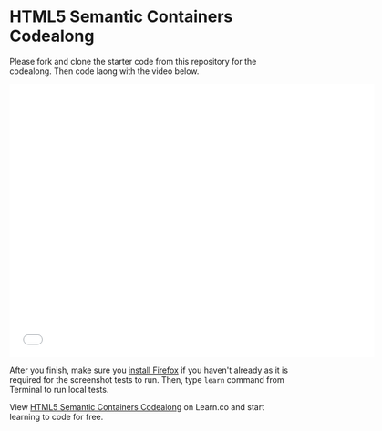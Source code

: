 # HTML5 Semantic Containers Codealong

Please fork and clone the starter code from this repository for the codealong. Then code laong with the video below.

<iframe width="640" height="480" src="//www.youtube.com/embed/xrDw6I4MSBk?rel=0&modestbranding=1" frameborder="0" allowfullscreen></iframe>

After you finish, make sure you <a href="https://www.mozilla.org/en-US/firefox/new/" target="_blank">install Firefox</a> if you haven't already as it is required for the screenshot tests to run. Then, type `learn` command from Terminal to run local tests.

<p data-visibility='hidden'>View <a href='https://learn.co/lessons/html5-semantic-containers-code-along' title='HTML5 Semantic Containers Codealong'>HTML5 Semantic Containers Codealong</a> on Learn.co and start learning to code for free.</p>
